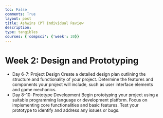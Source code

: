 ```yaml
---
toc: False
comments: True
layout: post
title: Ashwins CPT Individual Review
description: 
type: tangibles
courses: {'compsci': {'week': 20}}
---
```


# Week 2: Design and Prototyping
- Day 6-7: Project Design
Create a detailed design plan outlining the structure and functionality of your project.
Determine the features and components your project will include, such as user interface elements and game mechanics.
- Day 8-10: Prototype Development
Begin prototyping your project using a suitable programming language or development platform.
Focus on implementing core functionalities and basic features.
Test your prototype to identify and address any issues or bugs.